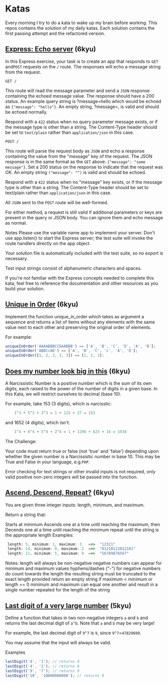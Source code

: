 # Katas

Every morning I try to do a kata to wake up my brain before working.
This repos contains the solution of my daily katas. Each solution contains the first passing attempt and the refactored version.

## [Express: Echo server](https://www.codewars.com/kata/62bf6fa7eccf8e000f9cae60) (6kyu)

In this Express exercise, your task is to create an app that responds to `GET` and`POST` requests on the `/` route. The responses will echo a message string from the request.

`GET /`

This route will read the message parameter and send a `JSON` response containing the echoed message value. The response should have a 200 status.
An example query string is ?message=hello which would be echoed as `{"message": "hello"}`. An empty string, ?message=, is valid and should be echoed normally.

Respond with a `422` status when no query parameter message exists, or if the message type is other than a string. The Content-Type header should be set to `text/plain` rather than `application/json` in this case.

`POST /`

This route will parse the request body as `JSON` and echo a response containing the value from the "message" key of the request. The JSON response is in the same format as the `GET` above: `{"message": "some message"}`. Set a 200 status on the response to indicate that the request was OK. An empty string `("message": "")` is valid and should be echoed.

Respond with a `422` status when no "message" key exists, or if the message type is other than a string. The Content-Type header should be set to text/plain rather than `application/json` in this case.

All `JSON` sent to the `POST` route will be well-formed.

For either method, a request is still valid if additional parameters or keys are present in the query or JSON body. You can ignore them and echo message as normal.

Notes
Please use the variable name app to implement your server. Don't use app.listen() to start the Express server; the test suite will invoke the route handlers directly on the app object.

Your solution file is automatically included with the test suite, so no export is necessary.

Test input strings consist of alphanumeric characters and spaces.

If you're not familiar with the Express concepts needed to complete this kata, feel free to reference the documentation and other resources as you build your solution.

## [Unique in Order](https://www.codewars.com/kata/5287e858c6b5a9678200083c/javascript) (6kyu)

Implement the function unique_in_order which takes as argument a sequence and returns a list of items without any elements with the same value next to each other and preserving the original order of elements.

For example:

```js
uniqueInOrder('AAAABBBCCDAABBB') == ['A', 'B', 'C', 'D', 'A', 'B'];
uniqueInOrder('ABBCcAD') == ['A', 'B', 'C', 'c', 'A', 'D'];
uniqueInOrder([1, 2, 2, 3, 3]) == [1, 2, 3];
```

## [Does my number look big in this](https://www.codewars.com/kata/5287e858c6b5a9678200083c/javascript) (6kyu)

A Narcissistic Number is a positive number which is the sum of its own digits, each raised to the power of the number of digits in a given base. In this Kata, we will restrict ourselves to decimal (base 10).

For example, take 153 (3 digits), which is narcisstic:

```js
    1^3 + 5^3 + 3^3 = 1 + 125 + 27 = 153
```

and 1652 (4 digits), which isn't:

```js
    1^4 + 6^4 + 5^4 + 2^4 = 1 + 1296 + 625 + 16 = 1938
```

The Challenge:

Your code must return true or false (not 'true' and 'false') depending upon whether the given number is a Narcissistic number in base 10. This may be True and False in your language, e.g.`PHP`.

Error checking for text strings or other invalid inputs is not required, only valid positive non-zero integers will be passed into the function.

## [Ascend, Descend, Repeat?](https://www.codewars.com/kata/62ca07aaedc75c88fb95ee2f) (6kyu)

You are given three integer inputs: length, minimum, and maximum.

Return a string that:

Starts at minimum
Ascends one at a time until reaching the maximum, then
Decends one at a time until reaching the minimum
repeat until the string is the appropriate length
Examples:

```js
 length: 5, minimum: 1, maximum: 3   ==>  "12321"
 length: 14, minimum: 0, maximum: 2  ==>  "01210121012101"
 length: 11, minimum: 5, maximum: 9  ==>  "56789876567"
```

Notes:
length will always be non-negative
negative numbers can appear for minimum and maximum values
hyphens/dashes ("-") for negative numbers do count towards the length
the resulting string must be truncated to the exact length provided
return an empty string if maximum < minimum or length == 0
minimum and maximum can equal one another and result in a single number repeated for the length of the string

## [Last digit of a very large number](https://www.codewars.com/kata/5511b2f550906349a70004e1) (5kyu)

Define a function that takes in two non-negative integers `a` and `b` and returns the last decimal digit of `a^b`.
Note that `a` and `b` may be very large!

For example, the last decimal digit of `9^7` is `9`, since `9^7`=`47829699`.

You may assume that the input will always be valid.

Examples

```js
lastDigit('4', '1'); // returns 4
lastDigit('4', '2'); // returns 6
lastDigit('9', '7'); // returns 9
lastDigit('10', '10000000000'); // returns 0
```
